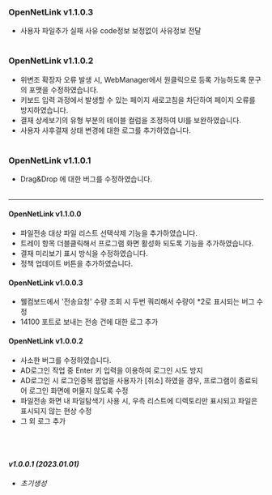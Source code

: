 
<!--Markdown 참고사항
	# 의 갯수에 따라 H1~ 로 폰트 크기 조절 가능
	_를 사용하면 기울임 가능	
	*** 로 나눔선 추가 가능
-->

### OpenNetLink v1.1.0.3
- 사용자 파일추가 실패 사유 code정보 보정없이 사유정보 전달
<br><br>

### OpenNetLink v1.1.0.2
- 위변조 확장자 오류 발생 시, WebManager에서 원클릭으로 등록 가능하도록 문구의 포맷을 수정하였습니다.
- 키보드 입력 과정에서 발생할 수 있는 페이지 새로고침을 차단하여 페이지 오류를 방지하였습니다.
- 결재 상세보기의 유형 부분의 테이블 컬럼을 조정하여 UI를 보완하였습니다.
- 사용자 사후결재 상태 변경에 대한 로그를 추가하였습니다.
<br><br>

### OpenNetLink v1.1.0.1
- Drag&Drop 에 대한 버그를 수정하였습니다.
<br><br>
***
#### OpenNetLink v1.1.0.0
- 파일전송 대상 파일 리스트 선택삭제 기능을 추가하였습니다.
- 트레이 항목 더블클릭해서 프로그램 화면 활성화 되도록 기능을 추가하였습니다.
- 결재 미리보기 표시 방식을 수정하였습니다.
- 정책 업데이트 버튼을 추가하였습니다.

#### OpenNetLink v1.0.0.3
- 웰컴보드에서 '전송요청' 수량 조회 시 두번 쿼리해서 수량이 *2로 표시되는 버그 수정
- 14100 포트로 보내는 전송 건에 대한 로그 추가

#### OpenNetLink v1.0.0.2
- 사소한 버그를 수정하였습니다.
- AD로그인 작업 중 Enter 키 입력을 이용하여 로그인 시도 방지
- AD로그인 시 로그인중복 팝업을 사용자가 [취소] 하였을 경우, 프로그램이 종료되어 로그인 화면에 머물지 않도록 수정
- 파일전송 화면 내 파일탐색기 사용 시, 우측 리스트에 디렉토리만 표시되고 파일은 표시되지 않는 현상 수정
- 그 외 로그 추가

<br><br>
#### _v1.0.0.1      (2023.01.01)_
- _초기생성_

